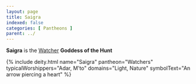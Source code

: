 ```yaml
---
layout: page
title: Saigra
indexed: false
categories: [ Pantheons ]
parent: ../
---
```

**Saigra** is the [Watcher](../watchers.html) **Goddess of the Hunt**

{% include deity.html 
            name="Saigra"
            pantheon="Watchers"
            typicalWorshippers="Adar, M'to"
            domains="Light, Nature"
            symbolText="An arrow piercing a heart"
%}
